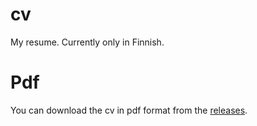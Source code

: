 # cv
My resume. Currently only in Finnish.

# Pdf
You can download the cv in pdf format from the [releases](https://github.com/googol/cv/releases/latest).
